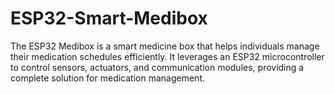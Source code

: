 # ESP32-Smart-Medibox
The ESP32 Medibox is a smart medicine box that helps individuals manage their medication schedules efficiently. It leverages an ESP32 microcontroller to control sensors, actuators, and communication modules, providing a complete solution for medication management.
